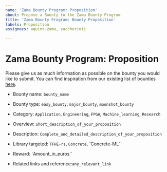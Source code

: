 ```yaml
---
name: 'Zama Bounty Program: Proposition'
about: Propose a Bounty to the Zama Bounty Program
title: 'Zama Bounty Program: Bounty Proposition'
labels: Proposition
assignees: aquint-zama, zaccherinij

---
```


# **Zama Bounty Program: Proposition**

Please give us as much information as possible on the bounty you would like to submit. You can find inspiration from our existing list of bounties [here](https://github.com/zama-ai/bounty-program/tree/main/Bounties).

- Bounty name: `bounty_name`

- Bounty type: `easy_bounty`, `major_bounty`, `moonshot_bounty`

- Category: `Application`, `Engineering`, `FPGA`,  `Machine_learning`, `Research`

- Overview: `Short_description_of_your_proposition`

- Description: `Complete_and_detailed_description_of_your_proposition`

- Library targeted: `TFHE-rs`, `Concrete`, `Concrete-ML``

- Reward: `Amount_in_euros``

- Related links and reference:`any_relevant_link`
